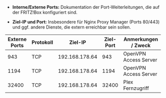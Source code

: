 - **Interne/Externe Ports:** Dokumentation der Port-Weiterleitungen, die auf der FRITZ!Box konfiguriert sind.
    
- **Ziel-IP und Port:** Insbesondere für Nginx Proxy Manager (Ports 80/443) und ggf. andere Dienste, die extern erreichbar sein sollen.
    


| **Externe Ports** | **Protokoll** | **Ziel-IP**    | **Ziel-Port** | **Anmerkungen / Zweck** |
| ----------------- | ------------- | -------------- | ------------- | ----------------------- |
| 943               | TCP           | 192.168.178.64 | 943           | OpenVPN Access Server   |
| 1194              | TCP           | 192.168.178.64 | 1194          | OpenVPN Access Server   |
| 32400             | TCP           | 192.168.178.64 | 32400         | Plex Fernzugriff        |
